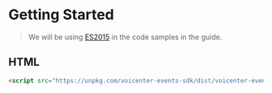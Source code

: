 # Getting Started

> We will be using [ES2015](https://github.com/lukehoban/es6features) in the code samples in the guide.


## HTML

```html
<script src="https://unpkg.com/voicenter-events-sdk/dist/voicenter-events-sdk.js"></script>
```
